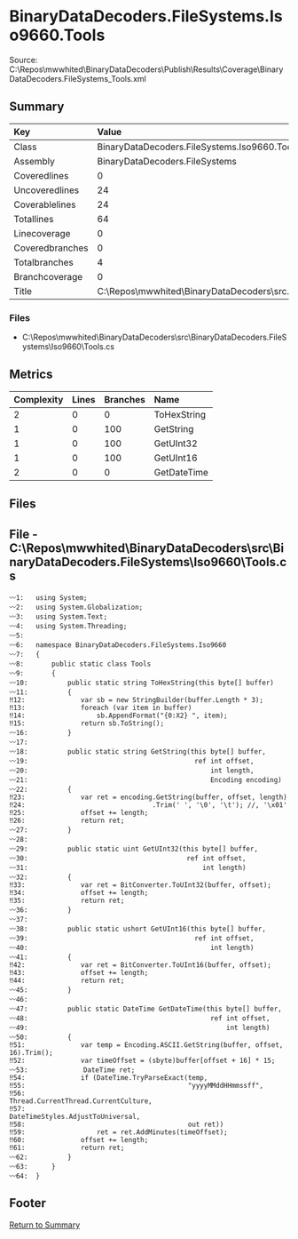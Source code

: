 ﻿
# BinaryDataDecoders.FileSystems.Iso9660.Tools
Source: C:\Repos\mwwhited\BinaryDataDecoders\Publish\Results\Coverage\BinaryDataDecoders.FileSystems_Tools.xml

## Summary

| Key                  | Value                                                            |
| :------------------- | :--------------------------------------------------------------- |
| Class                | BinaryDataDecoders.FileSystems.Iso9660.Tools                 | 
| Assembly             | BinaryDataDecoders.FileSystems                               | 
| Coveredlines         | 0                                                            | 
| Uncoveredlines       | 24                                                           | 
| Coverablelines       | 24                                                           | 
| Totallines           | 64                                                           | 
| Linecoverage         | 0                                                            | 
| Coveredbranches      | 0                                                            | 
| Totalbranches        | 4                                                            | 
| Branchcoverage       | 0                                                            | 
| Title                | C:\Repos\mwwhited\BinaryDataDecoders\src\..\src\BinaryDataDe | 

### Files
 * C:\Repos\mwwhited\BinaryDataDecoders\src\BinaryDataDecoders.FileSystems\Iso9660\Tools.cs

## Metrics

| Complexity | Lines | Branches | Name                                          |
| :--------- | :---- | :------- | :-------------------------------------------- |
| 2          | 0     | 0        | ToHexString | 
| 1          | 0     | 100      | GetString | 
| 1          | 0     | 100      | GetUInt32 | 
| 1          | 0     | 100      | GetUInt16 | 
| 2          | 0     | 0        | GetDateTime | 
## Files

## File - C:\Repos\mwwhited\BinaryDataDecoders\src\BinaryDataDecoders.FileSystems\Iso9660\Tools.cs

```CSharp
〰1:   using System;
〰2:   using System.Globalization;
〰3:   using System.Text;
〰4:   using System.Threading;
〰5:   
〰6:   namespace BinaryDataDecoders.FileSystems.Iso9660
〰7:   {
〰8:       public static class Tools
〰9:       {
〰10:          public static string ToHexString(this byte[] buffer)
〰11:          {
‼12:              var sb = new StringBuilder(buffer.Length * 3);
‼13:              foreach (var item in buffer)
‼14:                  sb.AppendFormat("{0:X2} ", item);
‼15:              return sb.ToString();
〰16:          }
〰17:  
〰18:          public static string GetString(this byte[] buffer,
〰19:                                          ref int offset,
〰20:                                              int length,
〰21:                                              Encoding encoding)
〰22:          {
‼23:              var ret = encoding.GetString(buffer, offset, length)
‼24:                                .Trim(' ', '\0', '\t'); //, '\x01'
‼25:              offset += length;
‼26:              return ret;
〰27:          }
〰28:  
〰29:          public static uint GetUInt32(this byte[] buffer,
〰30:                                        ref int offset,
〰31:                                            int length)
〰32:          {
‼33:              var ret = BitConverter.ToUInt32(buffer, offset);
‼34:              offset += length;
‼35:              return ret;
〰36:          }
〰37:  
〰38:          public static ushort GetUInt16(this byte[] buffer,
〰39:                                          ref int offset,
〰40:                                              int length)
〰41:          {
‼42:              var ret = BitConverter.ToUInt16(buffer, offset);
‼43:              offset += length;
‼44:              return ret;
〰45:          }
〰46:  
〰47:          public static DateTime GetDateTime(this byte[] buffer,
〰48:                                              ref int offset,
〰49:                                                  int length)
〰50:          {
‼51:              var temp = Encoding.ASCII.GetString(buffer, offset, 16).Trim();
‼52:              var timeOffset = (sbyte)buffer[offset + 16] * 15;
〰53:              DateTime ret;
‼54:              if (DateTime.TryParseExact(temp,
‼55:                                         "yyyyMMddHHmmssff",
‼56:                                         Thread.CurrentThread.CurrentCulture,
‼57:                                         DateTimeStyles.AdjustToUniversal,
‼58:                                         out ret))
‼59:                  ret = ret.AddMinutes(timeOffset);
‼60:              offset += length;
‼61:              return ret;
〰62:          }
〰63:      }
〰64:  }

```
## Footer 
[Return to Summary](Summary.md)

